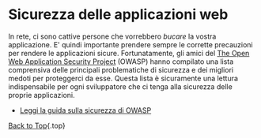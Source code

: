 # Sicurezza delle applicazioni web

In rete, ci sono cattive persone che vorrebbero _bucare_ la vostra applicazione. E' quindi importante prendere sempre le corrette precauzioni per rendere le applicazioni sicure. Fortunatamente, gli amici del [The Open Web Application Security Project][1] (OWASP) hanno compilato una lista comprensiva delle principali problematiche di sicurezza e dei migliori medoti per proteggerci da esse. Questa lista &egrave; sicuramente una lettura indispensabile per ogni sviluppatore che ci tenga alla sicurezza delle proprie applicazioni.

* [Leggi la guida sulla sicurezza di OWASP][2]

[Back to Top](#top){.top}

[1]: https://www.owasp.org/
[2]: https://www.owasp.org/index.php/Guide_Table_of_Contents
